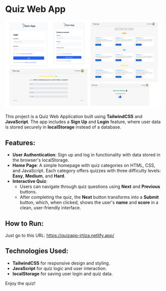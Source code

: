 # Quiz Web App

![Quiz Web App Preview](src/img/preview.png)

This project is a Quiz Web Application built using **TailwindCSS** and **JavaScript**. The app includes a **Sign Up** and **Login** feature, where user data is stored securely in **localStorage** instead of a database.

## Features:
- **User Authentication**: Sign up and log in functionality with data stored in the browser's localStorage.
- **Home Page**: A simple homepage with quiz categories on HTML, CSS, and JavaScript. Each category offers quizzes with three difficulty levels: **Easy**, **Medium**, and **Hard**.
- **Interactive Quiz**: 
  - Users can navigate through quiz questions using **Next** and **Previous** buttons.
  - After completing the quiz, the **Next** button transforms into a **Submit** button, which, when clicked, shows the user's **name** and **score** in a clean, user-friendly interface.

## How to Run:
Just go to this URL: https://quizapp-irtiza.netlify.app/

## Technologies Used:
- **TailwindCSS** for responsive design and styling.
- **JavaScript** for quiz logic and user interaction.
- **localStorage** for saving user login and quiz data.

Enjoy the quiz!

